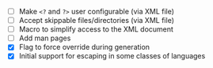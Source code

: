 - [ ] Make `<?` and `?>` user configurable (via XML file)
- [ ] Accept skippable files/directories (via XML file)
- [ ] Macro to simplify access to the XML document
- [ ] Add man pages
- [x] Flag to force override during generation
- [x] Initial support for escaping in some classes of languages
